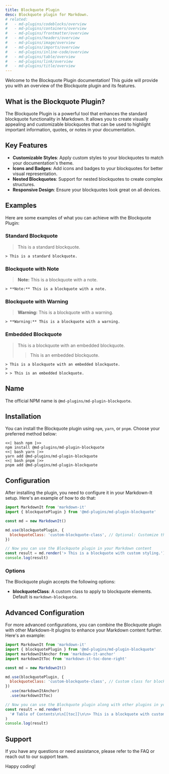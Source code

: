 ```yaml
---
title: Blockquote Plugin
desc: Blockquote plugin for Markdown.
# related:
#   - md-plugins/codeblocks/overview
#   - md-plugins/containers/overview
#   - md-plugins/frontmatter/overview
#   - md-plugins/headers/overview
#   - md-plugins/image/overview
#   - md-plugins/imports/overview
#   - md-plugins/inline-code/overview
#   - md-plugins/table/overview
#   - md-plugins/link/overview
#   - md-plugins/title/overview
---
```


Welcome to the Blockquote Plugin documentation! This guide will provide you with an overview of the Blockquote plugin and its features.

## What is the Blockquote Plugin?

The Blockquote Plugin is a powerful tool that enhances the standard blockquote functionality in Markdown. It allows you to create visually appealing and customizable blockquotes that can be used to highlight important information, quotes, or notes in your documentation.

## Key Features

- **Customizable Styles**: Apply custom styles to your blockquotes to match your documentation's theme.
- **Icons and Badges**: Add icons and badges to your blockquotes for better visual representation.
- **Nested Blockquotes**: Support for nested blockquotes to create complex structures.
- **Responsive Design**: Ensure your blockquotes look great on all devices.

## Examples

Here are some examples of what you can achieve with the Blockquote Plugin:

### Standard Blockquote

> This is a standard blockquote.

```markup
> This is a standard blockquote.
```

### Blockquote with Note

> **Note:** This is a blockquote with a note.

```markup
> **Note:** This is a blockquote with a note.
```

### Blockquote with Warning

> **Warning:** This is a blockquote with a warning.

```markup
> **Warning:** This is a blockquote with a warning.
```

### Embedded Blockquote

> This is a blockquote with an embedded blockquote.
>
> > This is an embedded blockquote.

```markup
> This is a blockquote with an embedded blockquote.
>
> > This is an embedded blockquote.
```

## Name

The official NPM name is `@md-plugins/md-plugin-blockquote`.

## Installation

You can install the Blockquote plugin using `npm`, `yarn`, or `pnpm`. Choose your preferred method below:

```tabs
<<| bash npm |>>
npm install @md-plugins/md-plugin-blockquote
<<| bash yarn |>>
yarn add @md-plugins/md-plugin-blockquote
<<| bash pnpm |>>
pnpm add @md-plugins/md-plugin-blockquote
```

## Configuration

After installing the plugin, you need to configure it in your Markdown-It setup. Here's an example of how to do that:

```javascript
import MarkdownIt from 'markdown-it'
import { blockquotePlugin } from '@md-plugins/md-plugin-blockquote'

const md = new MarkdownIt()

md.use(blockquotePlugin, {
  blockquoteClass: 'custom-blockquote-class', // Optional: Customize the blockquote class
})

// Now you can use the Blockquote plugin in your Markdown content
const result = md.render('> This is a blockquote with custom styling.')
console.log(result)
```

### Options

The Blockquote plugin accepts the following options:

- **blockquoteClass**: A custom class to apply to blockquote elements. Default is `markdown-blockquote`.

## Advanced Configuration

For more advanced configurations, you can combine the Blockquote plugin with other Markdown-It plugins to enhance your Markdown content further. Here's an example:

```js
import MarkdownIt from 'markdown-it'
import { blockquotePlugin } from '@md-plugins/md-plugin-blockquote'
import markdownItAnchor from 'markdown-it-anchor'
import markdownItToc from 'markdown-it-toc-done-right'

const md = new MarkdownIt()

md.use(blockquotePlugin, {
  blockquoteClass: 'custom-blockquote-class', // Custom class for blockquotes
})
  .use(markdownItAnchor)
  .use(markdownItToc)

// Now you can use the Blockquote plugin along with other plugins in your Markdown content
const result = md.render(
  '# Table of Contents\n\n[[toc]]\n\n> This is a blockquote with custom styling.',
)
console.log(result)
```

## Support

If you have any questions or need assistance, please refer to the FAQ or reach out to our support team.

Happy coding!
